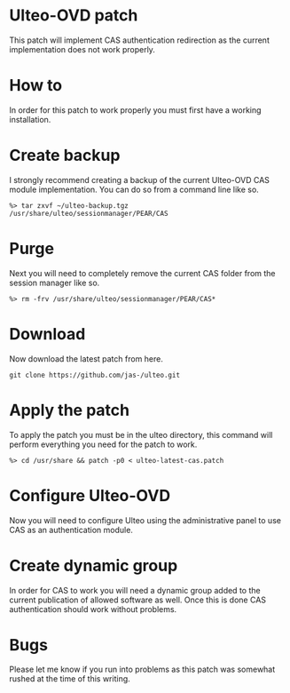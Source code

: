 # Ulteo-OVD patch
This patch will implement CAS authentication redirection as the current implementation does not work properly.

# How to
In order for this patch to work properly you must first have a working installation.

# Create backup
I strongly recommend creating a backup of the current Ulteo-OVD CAS module implementation. You can do so from a command line like so.

```%> tar zxvf ~/ulteo-backup.tgz /usr/share/ulteo/sessionmanager/PEAR/CAS```

# Purge
Next you will need to completely remove the current CAS folder from the session manager like so.

```%> rm -frv /usr/share/ulteo/sessionmanager/PEAR/CAS*```

# Download
Now download the latest patch from here.

```git clone https://github.com/jas-/ulteo.git```

# Apply the patch
To apply the patch you must be in the ulteo directory, this command will perform everything you need for the patch to work.

```%> cd /usr/share && patch -p0 < ulteo-latest-cas.patch```

# Configure Ulteo-OVD
Now you will need to configure Ulteo using the administrative panel to use CAS as an authentication module.

# Create dynamic group
In order for CAS to work you will need a dynamic group added to the current publication of allowed software as well. Once this is done CAS authentication should work without problems.

# Bugs
Please let me know if you run into problems as this patch was somewhat rushed at the time of this writing.